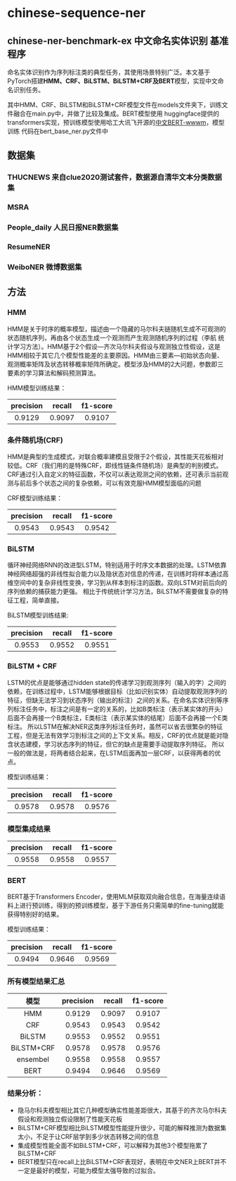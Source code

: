 # chinese-sequence-ner

## chinese-ner-benchmark-ex 中文命名实体识别 基准程序


命名实体识别作为序列标注类的典型任务，其使用场景特别广泛。本文基于PyTorch搭建**HMM、CRF、BiLSTM、BiLSTM+CRF及BERT**模型，实现中文命名识别任务。

其中HMM、CRF、BiLSTM和BiLSTM+CRF模型文件在models文件夹下，训练文件融合在main.py中，并做了比较及集成。BERT模型使用
huggingface提供的transformers实现，预训练模型使用哈工大讯飞开源的<a href="https://github.com/ymcui/Chinese-BERT-wwm" target="_blank">中文BERT-wwwm</a>，模型训练
代码在bert_base_ner.py文件中

## 数据集

### THUCNEWS   来自clue2020测试套件，数据源自清华文本分类数据集

### MSRA

### People_daily  人民日报NER数据集

### ResumeNER   

###  WeiboNER  微博数据集

## 方法

### HMM

HMM是关于时序的概率模型，描述由一个隐藏的马尔科夫链随机生成不可观测的状态随机序列，再由各个状态生成一个观测而产生观测随机序列的过程（李航 统计学习方法）。HMM基于2个假设—齐次马尔科夫假设与观测独立性假设，这是HMM相较于其它几个模型性能差的主要原因。HMM由三要素—初始状态向量、观测概率矩阵及状态转移概率矩阵所确定。模型涉及HMM的2大问题，参数即三要素的学习算法和解码预测算法。

HMM模型训练结果：

precision|recall|f1-score
:----:|:----:|:----:
0.9129|0.9097|0.9107


### 条件随机场(CRF)

HMM是典型的生成模式，对联合概率建模且受限于2个假设，其性能天花板相对较低。CRF（我们用的是特殊CRF，即线性链条件随机场）是典型的判别模式。CRF通过引入自定义的特征函数，不仅可以表达观测之间的依赖，还可表示当前观测与前后多个状态之间的复杂依赖，可以有效克服HMM模型面临的问题

CRF模型训练结果：

precision|recall|f1-score
:----:|:----:|:----:
0.9543|0.9543|0.9542


### BiLSTM
循环神经网络RNN的改进型LSTM，特别适用于时序文本数据的处理。LSTM依靠神经网络超强的非线性拟合能力以及隐状态对信息的传递，在训练时将样本通过高维空间中的复杂非线性变换，学习到从样本到标注的函数。双向LSTM对前后向的序列依赖的捕获能力更强。
相比于传统统计学习方法，BiLSTM不需要做复杂的特征工程，简单直接。

BiLSTM模型训练结果:

precision|recall|f1-score
:----:|:----:|:----:
0.9553|0.9552|0.9551


### BiLSTM + CRF

LSTM的优点是能够通过hidden state的传递学习到观测序列（输入的字）之间的依赖，在训练过程中，LSTM能够根据目标（比如识别实体）自动提取观测序列的特征，但缺无法学习到状态序列（输出的标注）之间的关系。在命名实体识别等序列标注任务中，标注之间是有一定的关系的，比如B类标注（表示某实体的开头）后面不会再接一个B类标注，E类标注（表示某实体的结尾）后面不会再接一个E类标注。
所以LSTM在解决NER这类序列标注任务时，虽然可以省去很繁杂的特征工程，但是无法有效学习到标注之间的上下文关系。相反，CRF的优点就是能对隐含状态建模，学习状态序列的特征，但它的缺点是需要手动提取序列特征。
所以一般的做法是，将两者结合起来，在LSTM后面再加一层CRF，以获得两者的优点。

模型训练结果：

precision|recall|f1-score
:----:|:----:|:----:
0.9578|0.9578|0.9576

### 模型集成结果

precision|recall|f1-score
:----:|:----:|:----:
0.9558|0.9558|0.9557


### BERT

BERT基于Transformers Encoder，使用MLM获取双向融合信息，在海量连续语料上进行预训练，得到的预训练模型，基于下游任务只需简单的fine-tuning就能获得特别好的结果。

模型训练结果：

precision|recall|f1-score
:----:|:----:|:----:
0.9494|0.9646|0.9569


### 所有模型结果汇总

模型|precision|recall|f1-score
:----:|:----:|:----:|:----:
HMM|0.9129|0.9097|0.9107
CRF|0.9543|0.9543|0.9542
BiLSTM|0.9553|0.9552|0.9551
BiLSTM+CRF|0.9578|0.9578|0.9576
ensembel|0.9558|0.9558|0.9557
BERT|0.9494|0.9646|0.9569


### 结果分析：


* 隐马尔科夫模型相比其它几种模型确实性能差距很大，其基于的齐次马尔科夫假设和观测独立假设限制了性能天花板
* BiLSTM+CRF模型相比BiLSTM模型性能提升很少，可能的解释推测为数据集太小，不足于让CRF层学到多少状态转移之间的信息
* 集成模型性能全面不如BiLSTM+CRF，可以解释为其他3个模型拖累了BiLSTM+CRF
* BERT模型只在recall上比BiLSTM+CRF表现好，表明在中文NER上BERT并不一定是最好的模型，可能为模型太强导致的过拟合。
